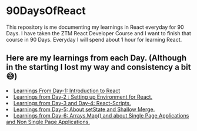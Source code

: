 # 90DaysOfReact
This repository is me documenting my learnings in React everyday for 90 Days. I have taken the ZTM React Developer Course and I want to finish that course in 90 Days. Everyday I will spend about 1 hour for learning React. 

## Here are my learnings from each Day. (Although in the starting I lost my way and consistency a bit😅)

<li> <a href= "https://github.com/DvbyDt/90DaysOfReact/blob/main/Day1.md">Learnings From Day-1: Introduction to React </a>
<li> <a href= "https://github.com/DvbyDt/90DaysOfReact/blob/main/Day2/Day2.md">Learnings from Day-2 : Setting up Environment for React. </a>
<li> <a href= "https://github.com/DvbyDt/90DaysOfReact/blob/main/Day3%20and%20Day%204/Day3%26Day4.md"> Learnings from Day-3 and Day-4: React-Scripts. </a>
<li> <a href= "https://github.com/DvbyDt/90DaysOfReact/blob/main/Day5/Day5.md"> Learnings from Day-5: About setState and Shallow Merge. </a>
<li> <a href= "https://github.com/DvbyDt/90DaysOfReact/blob/main/Day%206/Day6.md"> Learnings from Day-6: Arrays.Map() and about Single Page Applications and Non Single Page Applications. </a>
